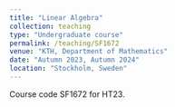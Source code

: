 ```yaml
---
title: "Linear Algebra"
collection: teaching
type: "Undergraduate course"
permalink: /teaching/SF1672
venue: "KTH, Department of Mathematics"
date: "Autumn 2023, Autumn 2024"
location: "Stockholm, Sweden"
---
```


Course code SF1672 for HT23. 